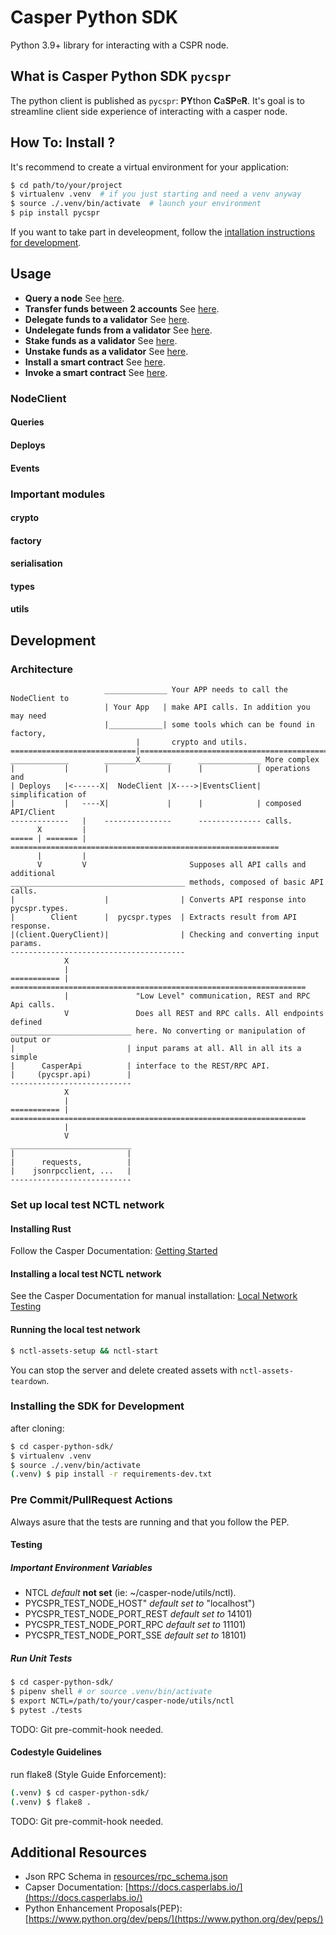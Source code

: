 # Casper Python SDK

Python 3.9+ library for interacting with a CSPR node.


## What is Casper Python SDK `pycspr`

The python client is published as `pycspr`: **PY**thon **C**a**SP**e**R**.  It's goal is to streamline client side experience of interacting with a casper node.


## How To: Install ?

It's recommend to create a virtual environment for your application:
```bash
$ cd path/to/your/project
$ virtualenv .venv  # if you just starting and need a venv anyway
$ source ./.venv/bin/activate  # launch your environment
$ pip install pycspr
```
If you want to take part in develeopment, follow the [intallation instructions
for development](#installing-the-sdk-for-development).

## Usage

* **Query a node** See [here](how_tos/how_to_query_a_node.py).
* **Transfer funds between 2 accounts** See [here](how_tos/how_to_transfer.py).
* **Delegate funds to a validator** See [here](how_tos/how_to_delegate.py).
* **Undelegate funds from a validator**  See [here](how_tos/how_to_undelegate.py).
* **Stake funds as a validator** See [here](how_tos/how_to_stake.py).
* **Unstake funds as a validator** See [here](how_tos/how_to_unstake.py).
* **Install a smart contract** See [here](how_tos/how_to_install_a_contract.py).
* **Invoke a smart contract** See [here](how_tos/how_to_invoke_a_contract.py).

### NodeClient
#### Queries
#### Deploys
#### Events
### Important modules
#### crypto
#### factory
#### serialisation 
#### types
#### utils

## Development
### Architecture

```
                     ______________ Your APP needs to call the NodeClient to
                     | Your App   | make API calls. In addition you may need
                     |____________| some tools which can be found in factory,
                            |       crypto and utils.
============================|=================================================
_____________        _______X_______      ______________ More complex
|           |        |             |      |            | operations and
| Deploys   |<------X|  NodeClient |X---->|EventsClient| simplification of
|           |   ----X|             |      |            | composed API/Client
-------------   |    ---------------      -------------- calls.
      X         |
===== | ======= | ============================================================
      |         |                    
      V         V                       Supposes all API calls and additional 
_______________________________________ methods, composed of basic API calls. 
|                    |                | Converts API response into pycspr.types.
|        Client      |  pycspr.types  | Extracts result from API response.
|(client.QueryClient)|                | Checking and converting input params. 
---------------------------------------
            X
            |
=========== | ==================================================================
            |               "Low Level" communication, REST and RPC Api calls.
            V               Does all REST and RPC calls. All endpoints defined
___________________________ here. No converting or manipulation of output or
|                         | input params at all. All in all its a simple 
|      CasperApi          | interface to the REST/RPC API.     
|     (pycspr.api)        |   
---------------------------   
            X                 
            |
=========== | ==================================================================
            |
            V
___________________________
|                         |    
|      requests,          |   
|    jsonrpcclient, ...   |   
---------------------------
```

### Set up local test NCTL network

#### Installing Rust

Follow the Casper Documentation: [Getting
Started](https://docs.casperlabs.io/en/latest/dapp-dev-guide/setup-of-rust-contract-sdk.html)

#### Installing a local test NCTL network
See the Casper Documentation for manual installation:
[Local Network Testing](https://docs.casperlabs.io/en/latest/dapp-dev-guide/setup-nctl.html)

#### Running the local test network
```bash
$ nctl-assets-setup && nctl-start 
```

You can stop the server and delete created assets with `nctl-assets-teardown`.

### Installing the SDK for Development 

after cloning:
```bash
$ cd casper-python-sdk/
$ virtualenv .venv
$ source ./.venv/bin/activate
(.venv) $ pip install -r requirements-dev.txt
```
### Pre Commit/PullRequest Actions
Always asure that the tests are running and that you follow the PEP.

#### Testing 
##### Important Environment Variables
* NTCL *default* **not set** (ie: ~/casper-node/utils/nctl).
* PYCSPR_TEST_NODE_HOST" *default set to* "localhost")
* PYCSPR_TEST_NODE_PORT_REST *default set to* 14101)
* PYCSPR_TEST_NODE_PORT_RPC *default set to* 11101)
* PYCSPR_TEST_NODE_PORT_SSE *default set to* 18101)

##### Run Unit Tests
```bash
$ cd casper-python-sdk/
$ pipenv shell # or source .venv/bin/activate
$ export NCTL=/path/to/your/casper-node/utils/nctl
$ pytest ./tests
````
TODO: Git pre-commit-hook needed.

#### Codestyle Guidelines
run flake8 (Style Guide Enforcement):
```bash
(.venv) $ cd casper-python-sdk/
(.venv) $ flake8 .
```
TODO: Git pre-commit-hook needed.

## Additional Resources
* Json RPC Schema in [resources/rpc_schema.json](resources/rpc_schema.json)
* Capser Documentation: [https://docs.casperlabs.io/](https://docs.casperlabs.io/)
* Python Enhancement Proposals(PEP): [https://www.python.org/dev/peps/](https://www.python.org/dev/peps/)
